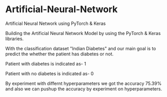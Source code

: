 # Artificial-Neural-Network

Artificial Neural Network using PyTorch & Keras

Building the Artificial Neural Network Model by using the PyTorch & Keras libraries.

With the classification dataset "Indian Diabetes" and our main goal is to predict the whether the patient has diabetes or not.

Patient with diabetes is indicated as- 1

Patient with no diabetes is indicated as- 0

By experiment with differnt hyperparameters we got the accuracy 75.39% and also we can pushup the accuracy by experiment on hyperparameters.
